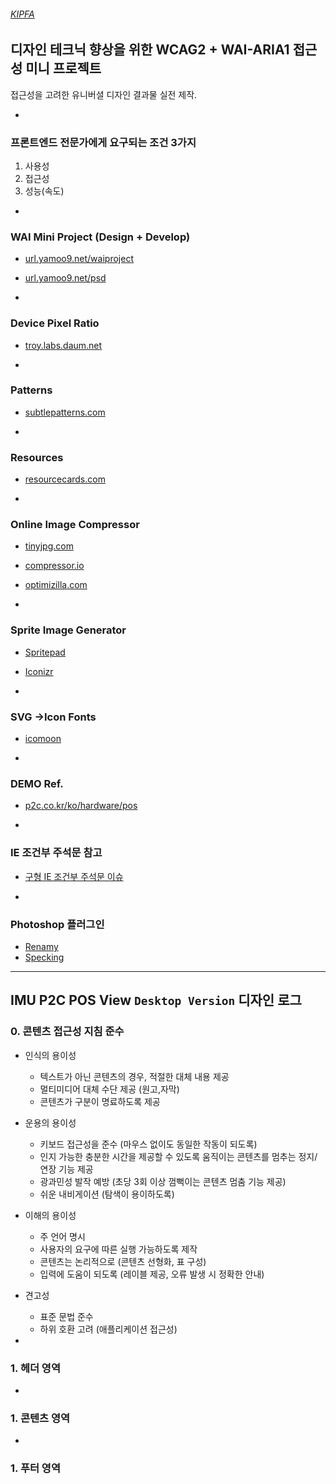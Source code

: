 ###### [KIPFA](http://kipfa.co.kr)

## 디자인 테크닉 향상을 위한 WCAG2 + WAI-ARIA1 접근성 미니 프로젝트

접근성을 고려한 유니버셜 디자인 결과물 실전 제작.

-

### 프론트엔드 전문가에게 요구되는 조건 3가지

1. 사용성
1. 접근성
1. 성능(속도)

-

### WAI Mini Project (Design + Develop)

- [url.yamoo9.net/waiproject](http://url.yamoo9.net/waiproject)
- [url.yamoo9.net/psd](http://url.yamoo9.net/psd)

-

### Device Pixel Ratio

- [troy.labs.daum.net](http://troy.labs.daum.net/)

-

### Patterns

- [subtlepatterns.com](http://subtlepatterns.com/)

-

### Resources

- [resourcecards.com](https://resourcecards.com/)

-

### Online Image Compressor

- [tinyjpg.com](https://tinyjpg.com/)
- [compressor.io](https://compressor.io/)
- [optimizilla.com](http://optimizilla.com/)

-

### Sprite Image Generator

- [Spritepad](http://spritepad.wearekiss.com/)
- [Iconizr](https://iconizr.com/)

-

### SVG →Icon Fonts

- [icomoon](https://icomoon.io/)

-

### DEMO Ref.

- [p2c.co.kr/ko/hardware/pos](http://p2c.co.kr/ko/hardware/pos#Pos100)

-

### IE 조건부 주석문 참고
- [구형 IE 조건부 주석문 이슈](https://github.com/h5bp/html5-boilerplate/issues/378#issuecomment-1203093)

-

### Photoshop 플러그인

- [Renamy](http://www.klaia.com/Renamy/)
- [Specking](http://www.wuwacorp.com/specking/)

---

## IMU P2C POS View `Desktop Version` 디자인 로그

### 0. 콘텐츠 접근성 지침 준수

- 인식의 용이성
  - 텍스트가 아닌 콘텐츠의 경우, 적절한 대체 내용 제공
  - 멀티미디어 대체 수단 제공 (원고,자막)
  - 콘텐츠가 구분이 명료하도록 제공
- 운용의 용이성
  - 키보드 접근성을 준수 (마우스 없이도 동일한 작동이 되도록)
  - 인지 가능한 충분한 시간을 제공할 수 있도록 움직이는 콘텐츠를 멈추는 정지/연장 기능 제공
  - 광과민성 발작 예방 (초당 3회 이상 껌뻑이는 콘텐츠 멈춤 기능 제공)
  - 쉬운 내비게이션 (탐색이 용이하도록)
- 이해의 용이성
  - 주 언어 명시
  - 사용자의 요구에 따른 실행 가능하도록 제작
  - 콘텐츠는 논리적으로 (콘텐츠 선형화, 표 구성)
  - 입력에 도움이 되도록 (레이블 제공, 오류 발생 시 정확한 안내)

- 견고성
  - 표준 문법 준수
  - 하위 호환 고려 (애플리케이션 접근성)

-

### 1. 헤더 영역

-

### 1. 콘텐츠 영역

-

### 1. 푸터 영역